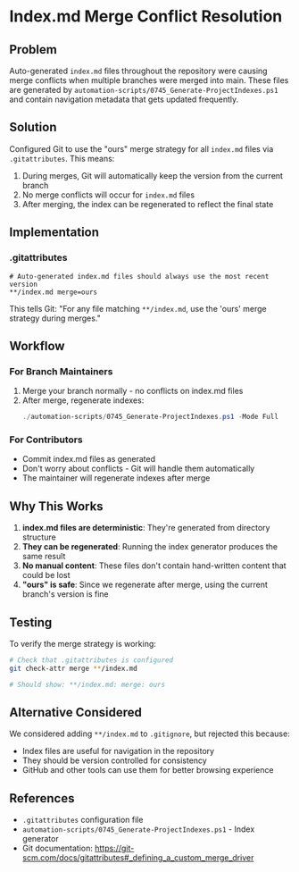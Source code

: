 # Index.md Merge Conflict Resolution

## Problem
Auto-generated `index.md` files throughout the repository were causing merge conflicts when multiple branches were merged into main. These files are generated by `automation-scripts/0745_Generate-ProjectIndexes.ps1` and contain navigation metadata that gets updated frequently.

## Solution
Configured Git to use the "ours" merge strategy for all `index.md` files via `.gitattributes`. This means:

1. During merges, Git will automatically keep the version from the current branch
2. No merge conflicts will occur for `index.md` files
3. After merging, the index can be regenerated to reflect the final state

## Implementation

### .gitattributes
```
# Auto-generated index.md files should always use the most recent version
**/index.md merge=ours
```

This tells Git: "For any file matching `**/index.md`, use the 'ours' merge strategy during merges."

## Workflow

### For Branch Maintainers
1. Merge your branch normally - no conflicts on index.md files
2. After merge, regenerate indexes:
   ```powershell
   ./automation-scripts/0745_Generate-ProjectIndexes.ps1 -Mode Full
   ```

### For Contributors
- Commit index.md files as generated
- Don't worry about conflicts - Git will handle them automatically
- The maintainer will regenerate indexes after merge

## Why This Works

1. **index.md files are deterministic**: They're generated from directory structure
2. **They can be regenerated**: Running the index generator produces the same result
3. **No manual content**: These files don't contain hand-written content that could be lost
4. **"ours" is safe**: Since we regenerate after merge, using the current branch's version is fine

## Testing

To verify the merge strategy is working:

```bash
# Check that .gitattributes is configured
git check-attr merge **/index.md

# Should show: **/index.md: merge: ours
```

## Alternative Considered

We considered adding `**/index.md` to `.gitignore`, but rejected this because:
- Index files are useful for navigation in the repository
- They should be version controlled for consistency
- GitHub and other tools can use them for better browsing experience

## References
- `.gitattributes` configuration file
- `automation-scripts/0745_Generate-ProjectIndexes.ps1` - Index generator
- Git documentation: https://git-scm.com/docs/gitattributes#_defining_a_custom_merge_driver
